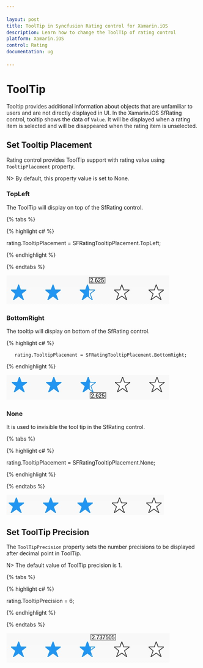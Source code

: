 ```yaml
---

layout: post
title: ToolTip in Syncfusion Rating control for Xamarin.iOS
description: Learn how to change the ToolTip of rating control
platform: Xamarin.iOS
control: Rating
documentation: ug

---
```


# ToolTip

Tooltip provides additional information about objects that are unfamiliar to users and are not directly displayed in UI. In the Xamarin.iOS SfRating control, tooltip shows the data of `Value`. It will be displayed when a rating item is selected and will be disappeared when the rating item is unselected.

## Set Tooltip Placement

Rating control provides ToolTip support with rating value using `TooltipPlacement` property. 

N> By default, this property value is set to None.

### TopLeft 

The ToolTip will display on top of the SfRating control. 

{% tabs %}

{% highlight c# %}

rating.TooltipPlacement = SFRatingTooltipPlacement.TopLeft;

{% endhighlight %}

{% endtabs %}

![Tooltip at Top](images/topLeft.jpg) 

### BottomRight

The tooltip will display on bottom of the SfRating control.

{% highlight c# %}

	   rating.TooltipPlacement = SFRatingTooltipPlacement.BottomRight;

{% endhighlight %}

![Tooltip at Bottom](images/rightBottom.jpg)

### None

It is used to invisible the tool tip in the SfRating control.

{% tabs %}

{% highlight c# %}

rating.TooltipPlacement = SFRatingTooltipPlacement.None;

{% endhighlight %}

{% endtabs %}

![No tooltip](images/null.jpg)

## Set ToolTip Precision

The `ToolTipPrecision` property sets the number precisions to be displayed after decimal point in ToolTip. 

N> The default value of ToolTip precision is 1. 

{% tabs %}

{% highlight c# %}

rating.TooltipPrecision = 6;

{% endhighlight %}

{% endtabs %}

![Tooltip precision](images/toolTipPrecision.jpg)
